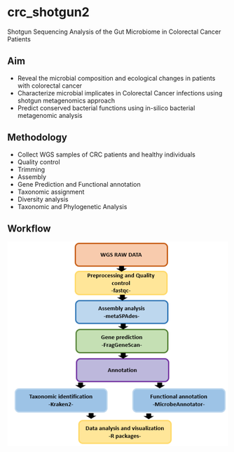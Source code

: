 # crc_shotgun2
Shotgun Sequencing Analysis of the Gut Microbiome in Colorectal Cancer Patients

## Aim
 - Reveal the microbial composition and ecological changes in patients with colorectal cancer  
 - Characterize microbial implicates in Colorectal Cancer infections using shotgun metagenomics approach  
 - Predict conserved bacterial functions using in-silico bacterial metagenomic analysis  

## Methodology
 - Collect WGS samples of CRC patients and healthy individuals
 - Quality control
 - Trimming
 - Assembly
 - Gene Prediction and Functional annotation
 - Taxonomic assignment
 - Diversity analysis
 - Taxonomic and Phylogenetic Analysis

 ## Workflow
![figure](./figures/workflow.png)
